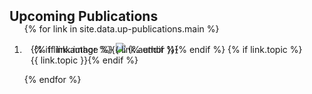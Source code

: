 <h2 id="up-publications" style="margin: 2px 0px -15px;">Upcoming Publications</h2>

<div class="publications">
<ol class="bibliography">

{% for link in site.data.up-publications.main %}

<li>
<div class="pub-row">
  <div class="col-sm-3 abbr" style="position: relative;padding-right: 15px;padding-left: 15px;">
    {% if link.image %} 
    <img src="{{ link.image }}" class="teaser img-fluid z-depth-1" style="width=100;height=40%">
    {% endif %}
    <div style="position: absolute; top: 2px; left: 10px; display: flex; flex-wrap: wrap;">
      {% if link.author %}  
        <div class="badge">{{ link.author }}</div>
      {% endif %}
      {% if link.topic %} 
        <div class="badge">{{ link.topic }}</div>
      {% endif %}
    </div>
  </div>
</div>
</li>

<br>

{% endfor %}

</ol>
</div>

